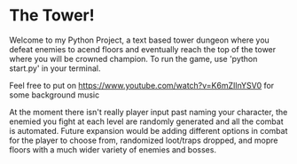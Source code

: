 # The Tower!
Welcome to my Python Project, a text based tower dungeon where you defeat enemies to acend floors and eventually reach the top of the tower where you will be crowned champion.
To run the game, use 'python start.py' in your terminal.

Feel free to put on <https://www.youtube.com/watch?v=K6mZIlnYSV0> for some background music

At the moment there isn't really player input past naming your character, the enemied you fight at each level are randomly generated and all the combat is automated. Future expansion would be adding different options in combat for the player to choose from, randomized loot/traps dropped, and mopre floors with a much wider variety of enemies and bosses.

